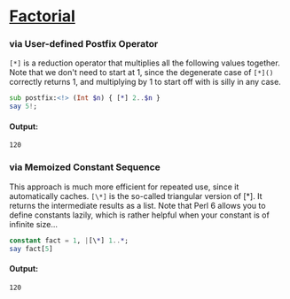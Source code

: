 [1]: https://rosettacode.org/wiki/Factorial

# [Factorial][1]

### via User-defined Postfix Operator



`[*]` is a reduction operator that multiplies all the following values together. Note that we don't need to start at 1, since the degenerate case of `[*]()` correctly returns 1, and multiplying by 1 to start off with is silly in any case.

```raku
sub postfix:<!> (Int $n) { [*] 2..$n }
say 5!;
```

#### Output:
```
120
```


### via Memoized Constant Sequence



This approach is much more efficient for repeated use, since it automatically caches. `[\*]` is the so-called triangular version of [\*]. It returns the intermediate results as a list. Note that Perl 6 allows you to define constants lazily, which is rather helpful when your constant is of infinite size...

```raku
constant fact = 1, |[\*] 1..*;
say fact[5]
```

#### Output:
```
120
```